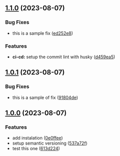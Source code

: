 ## [1.1.0](https://github.com/marzzy/my-github-action-playground/compare/v-1.0.1...v-1.1.0) (2023-08-07)


### Bug Fixes

* this is a sample fix ([ed252e8](https://github.com/marzzy/my-github-action-playground/commit/ed252e8f6650bae01b2ebcc8ee5de8861f114a2f))


### Features

* **ci-cd:** setup the commit lint with husky ([d459ea5](https://github.com/marzzy/my-github-action-playground/commit/d459ea5db6c823d57d4ee1b6c6a62b028f62a7fa))

## [1.0.1](https://github.com/marzzy/my-github-action-playground/compare/v-1.0.0...v-1.0.1) (2023-08-07)


### Bug Fixes

* this is a sample of fix ([91804de](https://github.com/marzzy/my-github-action-playground/commit/91804de59a09e8d69b671e05a482881cead5c4d1))

## [1.0.0](https://github.com/marzzy/my-github-action-playground/compare/...v-1.0.0) (2023-08-07)


### Features

* add instalation ([0e0ffee](https://github.com/marzzy/my-github-action-playground/commit/0e0ffeef079cd320775b1fe3cfddeb3212f0f9f8))
* setup semantic versioning ([537a72f](https://github.com/marzzy/my-github-action-playground/commit/537a72f54aa42bf6a0d38dfdbbc6362e98a02a5b))
* test this one ([613d224](https://github.com/marzzy/my-github-action-playground/commit/613d2249f235112b390061ba438431470a113612))
